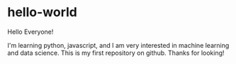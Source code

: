# hello-world

Hello Everyone!

I'm learning python, javascript, and I am very interested in machine learning and data science. This is my first repository on github. Thanks for looking!
